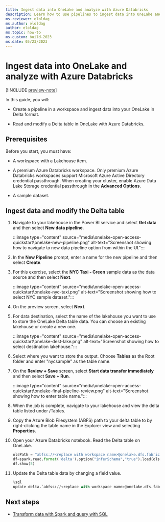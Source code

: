 ```yaml
---
title: Ingest data into OneLake and analyze with Azure Databricks
description: Learn how to use pipelines to ingest data into OneLake and analyze that data with Azure Databricks.
ms.reviewer: eloldag
ms.author: eloldag
author: eloldag
ms.topic: how-to
ms.custom: build-2023
ms.date: 05/23/2023
---
```


# Ingest data into OneLake and analyze with Azure Databricks

[!INCLUDE [preview-note](../includes/preview-note.md)]

In this guide, you will:

- Create a pipeline in a workspace and ingest data into your OneLake in Delta format.

- Read and modify a Delta table in OneLake with Azure Databricks.

## Prerequisites

Before you start, you must have:

- A workspace with a Lakehouse item.

- A premium Azure Databricks workspace. Only premium Azure Databricks workspaces support Microsoft Azure Active Directory credential passthrough. When creating your cluster, enable Azure Data Lake Storage credential passthrough in the **Advanced Options**.

- A sample dataset.

## Ingest data and modify the Delta table

1. Navigate to your lakehouse in the Power BI service and select **Get data** and then select **New data pipeline**.

   :::image type="content" source="media\onelake-open-access-quickstart\onelake-new-pipeline.png" alt-text="Screenshot showing how to navigate to new data pipeline option from within the UI.":::

1. In the **New Pipeline** prompt, enter a name for the new pipeline and then select **Create**.

1. For this exercise, select the **NYC Taxi - Green** sample data as the data source and then select **Next**.

   :::image type="content" source="media\onelake-open-access-quickstart\onelake-nyc-taxi.png" alt-text="Screenshot showing how to select NYC sample dataset.":::

1. On the preview screen, select **Next**.

1. For data destination, select the name of the lakehouse you want to use to store the OneLake Delta table data. You can choose an existing lakehouse or create a new one.

   :::image type="content" source="media\onelake-open-access-quickstart\onelake-dest-lake.png" alt-text="Screenshot showing how to select destination lakehouse.":::

1. Select where you want to store the output. Choose **Tables** as the Root folder and enter "nycsample" as the table name.

1. On the **Review + Save** screen, select **Start data transfer immediately** and then select **Save + Run**.

   :::image type="content" source="media\onelake-open-access-quickstart\onelake-final-pipeline-review.png" alt-text="Screenshot showing how to enter table name.":::

1. When the job is complete, navigate to your lakehouse and view the delta table listed under /Tables.

1. Copy the Azure Blob Filesystem (ABFS) path to your delta table to by right-clicking the table name in the Explorer view and selecting **Properties**.

1. Open your Azure Databricks notebook. Read the Delta table on OneLake.

    ```python
    olsPath = "abfss://<replace with workspace name>@onelake.dfs.fabric.microsoft.com/<replace with item name>.Lakehouse/Tables/nycsample" 
    df=spark.read.format('delta').option("inferSchema","true").load(olsPath)
    df.show(5)
    ```

1. Update the Delta table data by changing a field value.

    ```python
    %sql
    update delta.`abfss://<replace with workspace name>@onelake.dfs.fabric.microsoft.com/<replace with item name>.Lakehouse/Tables/nycsample` set vendorID = 99999 where vendorID = 1;
    ```

## Next steps

- [Transform data with Spark and query with SQL](onelake-onecopy-quickstart.md)
